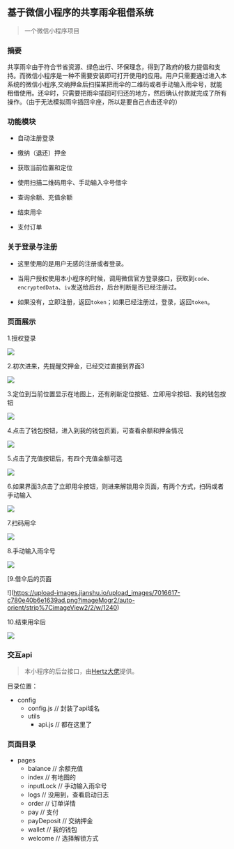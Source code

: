 基于微信小程序的共享雨伞租借系统
---
> 一个微信小程序项目

### 摘要

 共享雨伞由于符合节省资源、绿色出行、环保理念，得到了政府的极力提倡和支持。而微信小程序是一种不需要安装即可打开使用的应用。用户只需要通过进入本系统的微信小程序,交纳押金后扫描某把雨伞的二维码或者手动输入雨伞号，就能租借使用。还伞时，只需要把雨伞插回可归还的地方，然后确认付款就完成了所有操作。（由于无法模拟雨伞插回伞座，所以是要自己点击还伞的）


### 功能模块
+ 自动注册登录

+ 缴纳（退还）押金

+ 获取当前位置和定位

+ 使用扫描二维码用伞、手动输入伞号借伞

+ 查询余额、充值余额

+ 结束用伞

+ 支付订单

### 关于登录与注册

+ 这里使用的是用户无感的注册或者登录。

+ 当用户授权使用本小程序的时候，调用微信官方登录接口，获取到``code``、``encryptedData``、``iv``发送给后台，后台判断是否已经注册过。

+ 如果没有，立即注册，返回``token``；如果已经注册过，登录，返回``token``。


### 页面展示

1.授权登录

![](https://upload-images.jianshu.io/upload_images/7016617-1a2e03c94327bc33.png?imageMogr2/auto-orient/strip%7CimageView2/2/w/1240)

2.初次进来，先提醒交押金，已经交过直接到界面3

![](https://upload-images.jianshu.io/upload_images/7016617-5d365a14e668b7b0.png?imageMogr2/auto-orient/strip%7CimageView2/2/w/1240)

3.定位到当前位置显示在地图上，还有刷新定位按钮、立即用伞按钮、我的钱包按钮

![](https://upload-images.jianshu.io/upload_images/7016617-b4854c55e0bca521.png?imageMogr2/auto-orient/strip%7CimageView2/2/w/1240)

4.点击了钱包按钮，进入到我的钱包页面，可查看余额和押金情况

![](https://upload-images.jianshu.io/upload_images/7016617-9b34dee075b1ae22.png?imageMogr2/auto-orient/strip%7CimageView2/2/w/1240)

5.点击了充值按钮后，有四个充值金额可选

![](https://upload-images.jianshu.io/upload_images/7016617-692f372f804694e4.png?imageMogr2/auto-orient/strip%7CimageView2/2/w/1240)

6.如果界面3点击了立即用伞按钮，则进来解锁用伞页面，有两个方式，扫码或者手动输入

![](https://upload-images.jianshu.io/upload_images/7016617-6fd5b05c69ddeacb.png?imageMogr2/auto-orient/strip%7CimageView2/2/w/1240)

7.扫码用伞

![](https://upload-images.jianshu.io/upload_images/7016617-a19c918ec54b4b9e.png?imageMogr2/auto-orient/strip%7CimageView2/2/w/1240)

8.手动输入雨伞号

![](https://upload-images.jianshu.io/upload_images/7016617-bbfb94ea98648854.png?imageMogr2/auto-orient/strip%7CimageView2/2/w/1240)

[9.借伞后的页面

!](https://upload-images.jianshu.io/upload_images/7016617-c780e40b6e1639ad.png?imageMogr2/auto-orient/strip%7CimageView2/2/w/1240)

10.结束用伞后

![](https://upload-images.jianshu.io/upload_images/7016617-2de9d653b6ba4962.png?imageMogr2/auto-orient/strip%7CimageView2/2/w/1240)

### 交互api
> 本小程序的后台接口，由[Hertz大佬](http://leewaiho.com)提供。

目录位置：
 - config
     - config.js  // 封装了api域名
     - utils
        - api.js  // 都在这里了

### 页面目录
- pages
     - balance  // 余额充值
     - index  // 有地图的
     - inputLock // 手动输入雨伞号
     - logs // 没用到，查看启动日志
     - order // 订单详情
     - pay // 支付
     - payDeposit // 交纳押金
     - wallet // 我的钱包
     - welcome // 选择解锁方式
